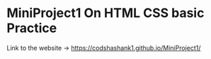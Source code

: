 # MiniProject1 On HTML CSS basic Practice

Link to the website ->   https://codshashank1.github.io/MiniProject1/
